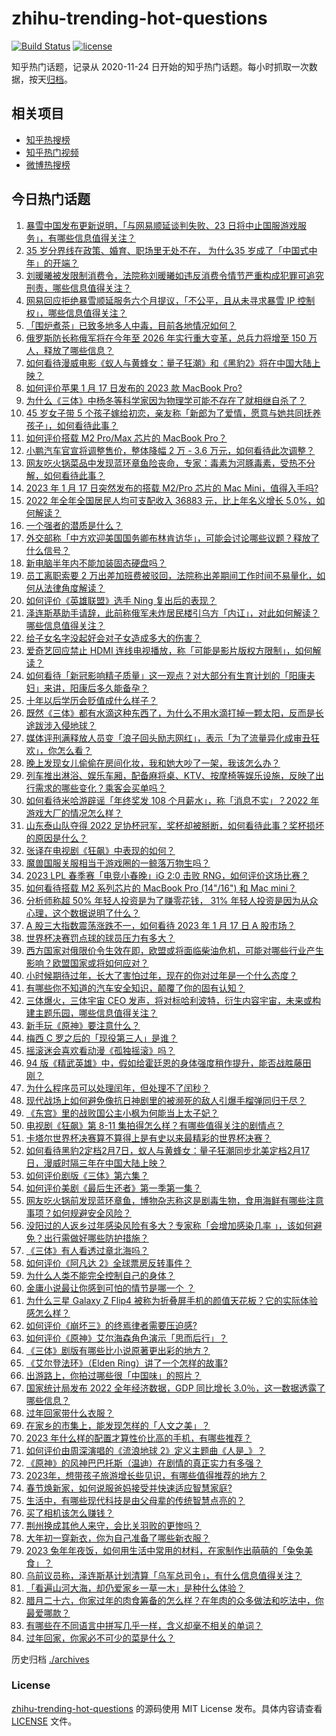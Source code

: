 # zhihu-trending-hot-questions

[![Build Status](https://github.com/justjavac/zhihu-trending-hot-questions/workflows/ci/badge.svg?branch=master)](https://github.com/justjavac/zhihu-trending-hot-questions/actions)
[![license](https://img.shields.io/github/license/justjavac/zhihu-trending-hot-questions)](https://github.com/justjavac/zhihu-trending-hot-questions/blob/master/LICENSE)

知乎热门话题，记录从 2020-11-24
日开始的知乎热门话题。每小时抓取一次数据，按天[归档](./archives)。

## 相关项目

- [知乎热搜榜](https://github.com/justjavac/zhihu-trending-top-search)
- [知乎热门视频](https://github.com/justjavac/zhihu-trending-hot-video)
- [微博热搜榜](https://github.com/justjavac/weibo-trending-hot-search)

## 今日热门话题

<!-- BEGIN -->
<!-- 最后更新时间 Wed Jan 18 2023 09:46:29 GMT+0800 (China Standard Time) -->

1. [暴雪中国发布更新说明，「与网易顺延谈判失败、23 日将中止国服游戏服务」，有哪些信息值得关注？](https://www.zhihu.com/question/579220044)
1. [35 岁分界线在政策、婚育、职场里无处不在， 为什么35 岁成了「中国式中年」的开端？](https://www.zhihu.com/question/578481031)
1. [刘暖曦被发限制消费令，法院称刘暖曦如违反消费令情节严重构成犯罪可追究刑责，哪些信息值得关注？](https://www.zhihu.com/question/579241404)
1. [网易回应拒绝暴雪顺延服务六个月提议，「不公平，且从未寻求暴雪 IP 控制权」，哪些信息值得关注？](https://www.zhihu.com/question/579280712)
1. [「围炉煮茶」已致多地多人中毒，目前各地情况如何？](https://www.zhihu.com/question/579034254)
1. [俄罗斯防长称俄军将在今年至 2026 年实行重大变革，总兵力将增至 150 万人，释放了哪些信息？](https://www.zhihu.com/question/579250575)
1. [如何看待漫威电影《蚁人与黄蜂女：量子狂潮》和《黑豹2》将在中国大陆上映？](https://www.zhihu.com/question/579257106)
1. [如何评价苹果 1 月 17 日发布的 2023 款 MacBook Pro?](https://www.zhihu.com/question/579270940)
1. [为什么《三体》中杨冬等科学家因为物理学可能不存在了就相继自杀了？](https://www.zhihu.com/question/579098283)
1. [45 岁女子带 5 个孩子嫁给初恋，亲友称「新郎为了爱情，愿意与她共同抚养孩子」，如何看待此事？](https://www.zhihu.com/question/578454784)
1. [如何评价搭载 M2 Pro/Max 芯片的 MacBook Pro？](https://www.zhihu.com/question/579272647)
1. [小鹏汽车官宣将调整售价，整体降幅 2 万 - 3.6 万元，如何看待此次调整？](https://www.zhihu.com/question/579241864)
1. [网友吃火锅菜品中发现蓝环章鱼险丧命，专家：毒素为河豚毒素，受热不分解，如何看待此事？](https://www.zhihu.com/question/579202423)
1. [2023 年 1 月 17 日突然发布的搭载 M2/Pro 芯片的 Mac Mini，值得入手吗?](https://www.zhihu.com/question/579276267)
1. [2022 年全年全国居民人均可支配收入 36883 元，比上年名义增长 5.0%，如何解读？](https://www.zhihu.com/question/579203641)
1. [一个强者的潜质是什么？](https://www.zhihu.com/question/531562897)
1. [外交部称「中方欢迎美国国务卿布林肯访华」，可能会讨论哪些议题？释放了什么信号？](https://www.zhihu.com/question/579233755)
1. [新电脑半年内不能加装固态硬盘吗？](https://www.zhihu.com/question/578854654)
1. [员工离职索要 2 万出差加班费被驳回，法院称出差期间工作时间不易量化，如何从法律角度解读？](https://www.zhihu.com/question/579200270)
1. [如何评价《英雄联盟》选手 Ning 复出后的表现？](https://www.zhihu.com/question/579014277)
1. [泽连斯基助手请辞，此前称俄军未炸居民楼引乌方「内讧」，对此如何解读？哪些信息值得关注？](https://www.zhihu.com/question/579270053)
1. [给子女名字没起好会对子女造成多大的伤害？](https://www.zhihu.com/question/26095733)
1. [爱奇艺回应禁止 HDMI 连线电视播放，称「可能是影片版权方限制」，如何解读？](https://www.zhihu.com/question/579030418)
1. [如何看待「新冠影响精子质量」这一观点？对大部分有生育计划的「阳康夫妇」来讲，阳康后多久能备孕？](https://www.zhihu.com/question/579031013)
1. [十年以后学历会贬值成什么样子？](https://www.zhihu.com/question/477496924)
1. [既然《三体》都有水滴这种东西了，为什么不用水滴打掉一颗太阳，反而是长途跋涉入侵地球？](https://www.zhihu.com/question/577737306)
1. [媒体评刑满释放人员变「浪子回头励志网红」，表示「为了流量异化成审丑狂欢」，你怎么看？](https://www.zhihu.com/question/579195553)
1. [晚上发现女儿偷偷在房间化妆，我和她大吵了一架，我该怎么办？](https://www.zhihu.com/question/579198484)
1. [列车推出淋浴、娱乐车厢，配备麻将桌、KTV、按摩椅等娱乐设施，反映了出行需求的哪些变化？乘客会买单吗？](https://www.zhihu.com/question/578650314)
1. [如何看待米哈游辟谣「年终奖发 108 个月薪水」，称「消息不实」？2022 年游戏大厂的情况怎么样？](https://www.zhihu.com/question/578259447)
1. [山东泰山队夺得 2022 足协杯冠军，奖杯却被掰断，如何看待此事？奖杯损坏的原因是什么？](https://www.zhihu.com/question/579049472)
1. [张译在电视剧《狂飙》中表现的如何？](https://www.zhihu.com/question/578696697)
1. [魔兽国服关服相当于游戏圈的一鲸落万物生吗？](https://www.zhihu.com/question/577469766)
1. [2023 LPL 春季赛「电竞小春晚」iG 2:0 击败 RNG，如何评价这场比赛？](https://www.zhihu.com/question/579249784)
1. [如何看待搭载 M2 系列芯片的 MacBook Pro (14"/16") 和 Mac mini？](https://www.zhihu.com/question/579272111)
1. [分析师称超 50% 年轻人投资是为了赚零花钱， 31% 年轻人投资是因为从众心理，这个数据说明了什么？](https://www.zhihu.com/question/578125640)
1. [A 股三大指数震荡涨跌不一，如何看待 2023 年 1 月 17 日 A 股市场？](https://www.zhihu.com/question/579214550)
1. [世界杯决赛罚点球的球员压力有多大？](https://www.zhihu.com/question/40870210)
1. [西方国家对俄限价令生效在即，欧盟或将面临柴油危机，可能对哪些行业产生影响？欧盟国家或将如何应对？](https://www.zhihu.com/question/579195797)
1. [小时候期待过年，长大了害怕过年，现在的你对过年是一个什么态度？](https://www.zhihu.com/question/578884766)
1. [有哪些你不知道的汽车安全知识，颠覆了你的固有认知？](https://www.zhihu.com/question/566996905)
1. [三体爆火，三体宇宙 CEO 发声，将对标哈利波特，衍生内容宇宙，未来或构建主题乐园，哪些信息值得关注？](https://www.zhihu.com/question/579198323)
1. [新手玩《原神》要注意什么？](https://www.zhihu.com/question/577973780)
1. [梅西 C 罗之后的「现役第三人」是谁？](https://www.zhihu.com/question/579010604)
1. [摇滚迷会喜欢看动漫《孤独摇滚》吗？](https://www.zhihu.com/question/577889390)
1. [94 版《精武英雄》中，假如给霍廷恩的身体强度稍作提升，能否战胜藤田刚？](https://www.zhihu.com/question/560957740)
1. [为什么程序员可以处理闰年，但处理不了闰秒？](https://www.zhihu.com/question/569807653)
1. [现代战场上如何避免像抗日神剧里的被濒死的敌人引爆手榴弹同归于尽？](https://www.zhihu.com/question/579002334)
1. [《东宫》里的战败国公主小枫为何能当上太子妃？](https://www.zhihu.com/question/316325296)
1. [电视剧《狂飙》第 8-11 集拍得怎么样？有哪些值得关注的剧情点？](https://www.zhihu.com/question/579061625)
1. [卡塔尔世界杯决赛算不算得上是有史以来最精彩的世界杯决赛？](https://www.zhihu.com/question/573022232)
1. [如何看待黑豹2定档2月7日，蚁人与黄蜂女：量子狂潮同步北美定档2月17日，漫威时隔三年在中国大陆上映？](https://www.zhihu.com/question/579256652)
1. [如何评价剧版《三体》第六集？](https://www.zhihu.com/question/579092892)
1. [如何评价美剧《最后生还者》第一季第一集？](https://www.zhihu.com/question/579067154)
1. [网友吃火锅前发现蓝环章鱼，博物杂志称这是剧毒生物，食用海鲜有哪些注意事项？如何规避安全风险？](https://www.zhihu.com/question/579204138)
1. [没阳过的人返乡过年感染风险有多大？专家称「会增加感染几率 」，该如何避免？出行需做好哪些防护措施？](https://www.zhihu.com/question/579001296)
1. [《三体》有人看透过章北海吗？](https://www.zhihu.com/question/280934423)
1. [如何评价《阿凡达 2》全球票房反转事件？](https://www.zhihu.com/question/577988598)
1. [为什么人类不能完全控制自己的身体？](https://www.zhihu.com/question/575583073)
1. [金庸小说最让你感到可怕的情节是哪一个 ？](https://www.zhihu.com/question/389758532)
1. [为什么三星 Galaxy Z Flip4 被称为折叠屏手机的颜值天花板？它的实际体验感怎么样？](https://www.zhihu.com/question/576475330)
1. [如何评价《崩坏三》的终焉律者需要压迫感?](https://www.zhihu.com/question/578672228)
1. [如何评价《原神》艾尔海森角色演示「思而后行」？](https://www.zhihu.com/question/579216648)
1. [《三体》剧版有哪些比小说原著更出彩的地方？](https://www.zhihu.com/question/579229554)
1. [《艾尔登法环》（Elden Ring）讲了一个怎样的故事?](https://www.zhihu.com/question/517963071)
1. [出游路上，你拍过哪些很「中国味」的照片？](https://www.zhihu.com/question/578264113)
1. [国家统计局发布 2022 全年经济数据，GDP 同比增长 3.0％，这一数据透露了哪些信息？](https://www.zhihu.com/question/579202124)
1. [过年回家带什么衣服？](https://www.zhihu.com/question/578348923)
1. [在家乡的市集上，能发现怎样的「人文之美」？](https://www.zhihu.com/question/577725109)
1. [2023 年什么样的配置才算性价比高的手机，有哪些推荐？](https://www.zhihu.com/question/579083396)
1. [如何评价由周深演唱的《流浪地球 2》定义主题曲《人是_》？](https://www.zhihu.com/question/578726662)
1. [《原神》的风神巴巴托斯（温迪）在剧情的真正实力有多强？](https://www.zhihu.com/question/487613599)
1. [2023年，想带孩子旅游增长些见识，有哪些值得推荐的地方？](https://www.zhihu.com/question/578134916)
1. [春节焕新家，如何说服爸妈接受并快速适应智慧家庭?](https://www.zhihu.com/question/578069730)
1. [生活中，有哪些现代科技是由父母辈的传统智慧点亮的？](https://www.zhihu.com/question/578069654)
1. [买了相机该怎么赚钱？](https://www.zhihu.com/question/578848501)
1. [荆州换成其他人来守，会比关羽败的更惨吗？](https://www.zhihu.com/question/575713778)
1. [大年初一穿新衣，你为自己准备了哪些新衣服？](https://www.zhihu.com/question/578088037)
1. [2023 兔年年夜饭，如何用生活中常用的材料，在家制作出萌萌的「兔兔美食」？](https://www.zhihu.com/question/576987555)
1. [乌前议员称，泽连斯基计划清算「乌军总司令」，有什么信息值得关注？](https://www.zhihu.com/question/579050415)
1. [「看遍山河大海，却仍爱家乡一草一木」是种什么体验？](https://www.zhihu.com/question/577725107)
1. [腊月二十六，你家过年的肉食筹备的怎么样？在年肉的众多做法和吃法中，你最爱哪款？](https://www.zhihu.com/question/578850212)
1. [有哪些在不同语言中拼写几乎一样，含义却毫不相关的单词？](https://www.zhihu.com/question/578463621)
1. [过年回家，你家必不可少的菜是什么？](https://www.zhihu.com/question/576987811)

<!-- END -->

历史归档 [./archives](./archives)

### License

[zhihu-trending-hot-questions](https://github.com/justjavac/zhihu-trending-hot-questions)
的源码使用 MIT License 发布。具体内容请查看 [LICENSE](./LICENSE) 文件。
